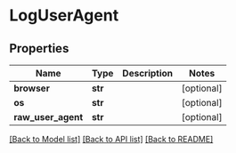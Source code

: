 # LogUserAgent

## Properties
Name | Type | Description | Notes
------------ | ------------- | ------------- | -------------
**browser** | **str** |  | [optional] 
**os** | **str** |  | [optional] 
**raw_user_agent** | **str** |  | [optional] 

[[Back to Model list]](../README.md#documentation-for-models) [[Back to API list]](../README.md#documentation-for-api-endpoints) [[Back to README]](../README.md)

